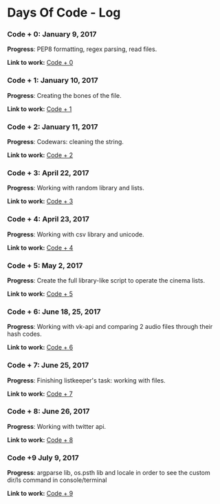 # Days Of Code - Log

### Code + 0: January 9, 2017

**Progress**: PEP8 formatting, regex parsing, read files.

**Link to work:** [Code + 0](https://github.com/OkTa8Team/TaraDaysOfCode/tree/master/Code%20%2B%200)

### Code + 1: January 10, 2017

**Progress**: Creating the bones of the file.

**Link to work:** [Code + 1](https://github.com/OkTa8Team/TaraDaysOfCode/tree/master/Code%20%2B%201)

### Code + 2: January 11, 2017

**Progress**: Codewars: cleaning the string.

**Link to work:** [Code + 2](https://github.com/OkTa8Team/TaraDaysOfCode/tree/master/Code%20%2B%202)

### Code + 3: April 22, 2017

**Progress**: Working with random library and lists.

**Link to work:** [Code + 3](https://github.com/OkTa8Team/TaraDaysOfCode/tree/master/Code%20%2B%203)

### Code + 4: April 23, 2017

**Progress**: Working with csv library and unicode.

**Link to work:** [Code + 4](https://github.com/OkTa8Team/TaraDaysOfCode/tree/master/Code%20%2B%204)

### Code + 5: May 2, 2017

**Progress**: Create the full library-like script to operate the cinema lists.

**Link to work:** [Code + 5](https://github.com/OkTa8Team/TaraDaysOfCode/tree/master/Code%20%2B%205)

### Code + 6: June 18, 25, 2017

**Progress**: Working with vk-api and comparing 2 audio files through their hash codes.

**Link to work:** [Code + 6](https://github.com/OkTa8Team/TaraDaysOfCode/tree/master/Code%20%2B%206)

### Code + 7: June 25, 2017

**Progress**: Finishing listkeeper's task: working with files.

**Link to work:** [Code + 7](https://github.com/OkTa8Team/TaraDaysOfCode/tree/master/Code%20%2B%207)

### Code + 8: June 26, 2017

**Progress**: Working with twitter api.

**Link to work:** [Code + 8](https://github.com/OkTa8Team/TaraDaysOfCode/tree/master/Code%20%2B%208)

### Code +9 July 9, 2017

**Progress**: argparse lib, os.psth lib and locale in order to see the custom dir/ls command in console/terminal

**Link to work:** [Code + 9](https://github.com/OkTa8Team/TaraDaysOfCode/tree/master/Code%20%2B%209)